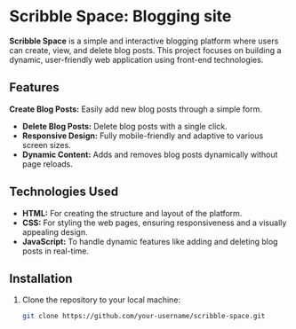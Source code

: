 # Scribble Space: Blogging site

**Scribble Space** is a simple and interactive blogging platform where users can create, view, and delete blog posts. This project focuses on building a dynamic, user-friendly web application using front-end technologies.

## Features
**Create Blog Posts:** Easily add new blog posts through a simple form.
- **Delete Blog Posts:** Delete blog posts with a single click.
- **Responsive Design:** Fully mobile-friendly and adaptive to various screen sizes.
- **Dynamic Content:** Adds and removes blog posts dynamically without page reloads.

## Technologies Used
- **HTML:** For creating the structure and layout of the platform.
- **CSS:** For styling the web pages, ensuring responsiveness and a visually appealing design.
- **JavaScript:** To handle dynamic features like adding and deleting blog posts in real-time.

## Installation

1. Clone the repository to your local machine:
   ```bash
   git clone https://github.com/your-username/scribble-space.git

